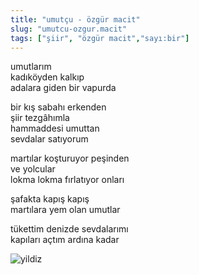 ```yaml
---
title: "umutçu - özgür macit"
slug: "umutcu-ozgur.macit"
tags: ["şiir", "özgür macit","sayı:bir"]
---
```


umutlarım  
kadıköyden kalkıp\
adalara giden bir vapurda

bir kış sabahı erkenden\
şiir tezgâhımla\
hammaddesi umuttan\
sevdalar satıyorum

martılar koşturuyor peşinden\
ve yolcular\
lokma lokma fırlatıyor onları

şafakta kapış kapış\
martılara yem olan umutlar

tükettim denizde sevdalarımı\
kapıları açtım ardına kadar




![yildiz](/img/1_25.jpg)
